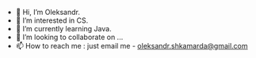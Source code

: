 - 👋 Hi, I’m Oleksandr.
- 👀 I’m interested in CS.
- 🌱 I’m currently learning Java.
- 💞️ I’m looking to collaborate on ...
- 📫 How to reach me : just email me - oleksandr.shkamarda@gmail.com

<!---
Shkamarda/Shkamarda is a ✨ special ✨ repository because its `README.md` (this file) appears on your GitHub profile.
You can click the Preview link to take a look at your changes.
--->

